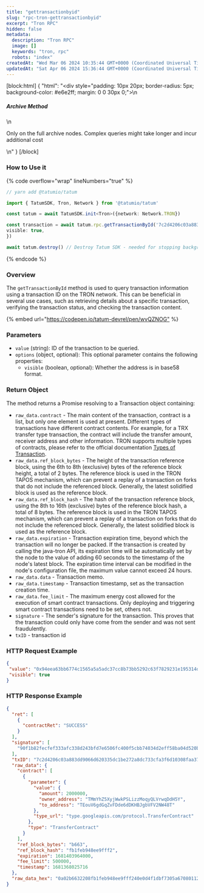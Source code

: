```yaml
---
title: "gettransactionbyid"
slug: "rpc-tron-gettransactionbyid"
excerpt: "Tron RPC"
hidden: false
metadata: 
  description: "Tron RPC"
  image: []
  keywords: "tron, rpc"
  robots: "index"
createdAt: "Wed Mar 06 2024 10:35:44 GMT+0000 (Coordinated Universal Time)"
updatedAt: "Sat Apr 06 2024 15:36:44 GMT+0000 (Coordinated Universal Time)"
---
```

[block:html]
{
  "html": "<div style=\"padding: 10px 20px; border-radius: 5px; background-color: #e6e2ff; margin: 0 0 30px 0;\">\n  <h5>Archive Method</h5>\n  <p>Only on the full archive nodes. Complex queries might take longer and incur additional cost</p>\n</div>"
}
[/block]


### How to Use it

{% code overflow="wrap" lineNumbers="true" %}

```typescript
// yarn add @tatumio/tatum

import { TatumSDK, Tron, Network } from '@tatumio/tatum'

const tatum = await TatumSDK.init<Tron>({network: Network.TRON})

const transaction = await tatum.rpc.getTransactionById('7c2d4206c03a883dd9066d620335dc1be272a8dc733cfa3f6d10308faa37facc', {
visible: true,
})

await tatum.destroy() // Destroy Tatum SDK - needed for stopping background jobs
```

{% endcode %}

### Overview

The `getTransactionById` method is used to query transaction information using a transaction ID on the TRON network. This can be beneficial in several use cases, such as retrieving details about a specific transaction, verifying the transaction status, and checking the transaction content.

{% embed url="<https://codepen.io/tatum-devrel/pen/wvQZNOG"> %}

### Parameters

- `value` (string): ID of the transaction to be queried.
- `options` (object, optional): This optional parameter contains the following properties:
  - `visible` (boolean, optional): Whether the address is in base58 format.

### Return Object

The method returns a Promise resolving to a Transaction object containing:

- `raw_data.contract` - The main content of the transaction, contract is a list, but only one element is used at present. Different types of transactions have different contract contents. For example, for a TRX transfer type transaction, the contract will include the transfer amount, receiver address and other information. TRON supports multiple types of contracts, please refer to the official documentation [Types of Transaction](https://developers.tron.network/docs/tron-protocol-transaction#types-of-transaction).
- `raw_data.ref_block_bytes` - The height of the transaction reference block, using the 6th to 8th (exclusive) bytes of the reference block height, a total of 2 bytes. The reference block is used in the TRON TAPOS mechanism, which can prevent a replay of a transaction on forks that do not include the referenced block. Generally, the latest solidified block is used as the reference block.
- `raw_data.ref_block_hash` - The hash of the transaction reference block, using the 8th to 16th (exclusive) bytes of the reference block hash, a total of 8 bytes. The reference block is used in the TRON TAPOS mechanism, which can prevent a replay of a transaction on forks that do not include the referenced block. Generally, the latest solidified block is used as the reference block.
- `raw_data.expiration` - Transaction expiration time, beyond which the transaction will no longer be packed. If the transaction is created by calling the java-tron API, its expiration time will be automatically set by the node to the value of adding 60 seconds to the timestamp of the node's latest block. The expiration time interval can be modified in the node's configuration file, the maximum value cannot exceed 24 hours.
- `raw_data.data` - Transaction memo.
- `raw_data.timestamp` - Transaction timestamp, set as the transaction creation time.
- `raw_data.fee_limit` - The maximum energy cost allowed for the execution of smart contract transactions. Only deploying and triggering smart contract transactions need to be set, others not.
- `signature` - The sender's signature for the transaction. This proves that the transaction could only have come from the sender and was not sent fraudulently.
- `txID` - transaction id

### HTTP Request Example

```json
{
 "value": "0x94eea63bb6774c1565a5a5adc37cc8b73bb5292c63f7829231e195314d338b98",
 "visible": true
}
```

### HTTP Response Example

```json
{
  "ret": [
    {
      "contractRet": "SUCCESS"
    }
  ],
  "signature": [
    "90f1b82fecfef333afc338d243bfd7e6506fc400f5cbb74034d2eff58ba04d520b5d12ab34f8dfd4d29e999ca1f86184670df41e0aa6131b38e52289acb6499000"
  ],
  "txID": "7c2d4206c03a883dd9066d620335dc1be272a8dc733cfa3f6d10308faa37facc",
  "raw_data": {
    "contract": [
      {
        "parameter": {
          "value": {
            "amount": 2000000,
            "owner_address": "TMmYhZ5XyjWwkPSLizzMoqyQLVrwqDdH5Y",
            "to_address": "TEouV6gdGqZvFDde6dDKHBJgbVFV2NW48T"
          },
          "type_url": "type.googleapis.com/protocol.TransferContract"
        },
        "type": "TransferContract"
      }
    ],
    "ref_block_bytes": "b663",
    "ref_block_hash": "fb1feb948ee9fff2",
    "expiration": 1681403964000,
    "fee_limit": 500000,
    "timestamp": 1681368025716
  },
  "raw_data_hex": "0a02b6632208fb1feb948ee9fff240e0d4f1dbf7305a67080112630a2d747970652e676f6f676c65617069732e636f6d2f70726f746f636f6c2e5472616e73666572436f6e747261637412320a1541816cf60987aa124eed29db9a057e476861b8d8dc1215413516435fb1e706c51efff614c7e14ce2625f28e51880897a70f494e0caf7309001a0c21e"
}
```
